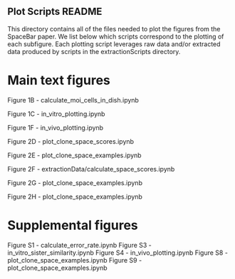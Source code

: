 ## Plot Scripts README ## 

This directory contains all of the files needed to plot the figures from the SpaceBar paper. We list below which scripts correspond to the plotting of each subfigure. Each plotting script leverages raw data and/or extracted data produced by scripts in the extractionScripts directory.

# Main text figures

Figure 1B - calculate_moi_cells_in_dish.ipynb

Figure 1C - in_vitro_plotting.ipynb

Figure 1F - in_vivo_plotting.ipynb

Figure 2D - plot_clone_space_scores.ipynb

Figure 2E - plot_clone_space_examples.ipynb

Figure 2F - extractionData/calculate_space_scores.ipynb

Figure 2G - plot_clone_space_examples.ipynb

Figure 2H - plot_clone_space_examples.ipynb

# Supplemental figures

Figure S1 - calculate_error_rate.ipynb
Figure S3 - in_vitro_sister_similarity.ipynb
Figure S4 - in_vivo_plotting.ipynb
Figure S8 - plot_clone_space_examples.ipynb
Figure S9 - plot_clone_space_examples.ipynb